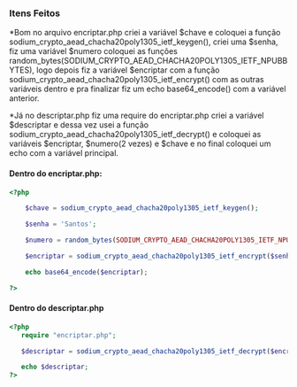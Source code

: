 ### Itens Feitos

*Bom no arquivo encriptar.php criei a variável $chave e coloquei a função sodium_crypto_aead_chacha20poly1305_ietf_keygen(), criei uma $senha, fiz uma variável $numero coloquei as funções random_bytes(SODIUM_CRYPTO_AEAD_CHACHA20POLY1305_IETF_NPUBBYTES), logo depois fiz a variável $encriptar com a função sodium_crypto_aead_chacha20poly1305_ietf_encrypt() com as outras variáveis dentro e pra finalizar fiz um echo base64_encode() com a variável anterior.

*Já no descriptar.php fiz uma require do encriptar.php criei a variável $descriptar e dessa vez usei a função sodium_crypto_aead_chacha20poly1305_ietf_decrypt() e coloquei as variáveis $encriptar, $numero(2 vezes) e $chave e no final coloquei um echo com a variável principal.

#### Dentro do encriptar.php:

~~~php
<?php

    $chave = sodium_crypto_aead_chacha20poly1305_ietf_keygen();

    $senha = 'Santos';

    $numero = random_bytes(SODIUM_CRYPTO_AEAD_CHACHA20POLY1305_IETF_NPUBBYTES);

    $encriptar = sodium_crypto_aead_chacha20poly1305_ietf_encrypt($senha, $numero, $numero, $chave);

    echo base64_encode($encriptar);

?>
~~~

#### Dentro do descriptar.php

~~~php
<?php
   require "encriptar.php";

   $descriptar = sodium_crypto_aead_chacha20poly1305_ietf_decrypt($encriptar, $numero, $numero, $chave);

   echo $descriptar;
?>
~~~~